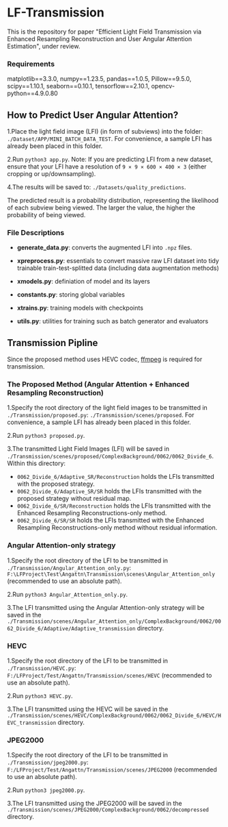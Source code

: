 # LF-Transmission

This is the repository for paper "Efficient Light Field Transmission via Enhanced Resampling Reconstruction and User Angular Attention Estimation", under review.

### Requirements

matplotlib==3.3.0, numpy==1.23.5, pandas==1.0.5, Pillow==9.5.0, scipy==1.10.1, seaborn==0.10.1, tensorflow==2.10.1, opencv-python==4.9.0.80


## How to Predict User Angular Attention? 

1.Place the light field image (LFI) (in form of subviews) into the folder: `./Dataset/APP/MINI_BATCH_DATA_TEST`. For convenience, a sample LFI has already been placed in this folder.

2.Run `python3 app.py`. Note: If you are predicting LFI from a new dataset, ensure that your LFI have a resolution of `9 × 9 × 600 × 400 × 3` (either cropping or up/downsampling).

4.The results will be saved to: `./Datasets/quality_predictions`.

The predicted result is a probability distribution, representing the likelihood of each subview being viewed. The larger the value, the higher the probability of being viewed.


### File Descriptions

- **generate_data.py**: converts the augmented LFI into `.npz` files.

- **xpreprocess.py**: essentials to convert massive raw LFI dataset into tidy trainable train-test-splitted data (including data augmentation methods)
- **xmodels.py**: definiation of model and its layers
- **constants.py**: storing global variables
- **xtrains.py**: training models with checkpoints
- **utils.py**: utilities for training such as batch generator and evaluators



## Transmission Pipline

Since the proposed method uses HEVC codec, [ffmpeg](https://ffmpeg.org/download.html) is required for transmission.

### The Proposed Method (Angular Attention + Enhanced Resampling Reconstruction)

1.Specify the root directory of the light field images to be transmitted in `./Transmission/proposed.py`: `./Transmission/scenes/proposed`. For convenience, a sample LFI has already been placed in this folder.

2.Run `python3 proposed.py`.

3.The transmitted Light Field Images (LFI) will be saved in `./Transmission/scenes/proposed/ComplexBackground/0062/0062_Divide_6`. Within this directory:

- `0062_Divide_6/Adaptive_SR/Reconstruction` holds the LFIs transmitted with the proposed strategy.
- `0062_Divide_6/Adaptive_SR/SR` holds the LFIs transmitted with the proposed strategy without residual map.
- `0062_Divide_6/SR/Reconstruction` holds the LFIs transmitted with the Enhanced Resampling Reconstructions-only method.
- `0062_Divide_6/SR/SR` holds the LFIs transmitted with the Enhanced Resampling Reconstructions-only method without residual information.



### Angular Attention-only strategy 

1.Specify the root directory of the LFI to be transmitted in `./Transmission/Angular_Attention_only.py`: `F:\LFProject\Test\Angattn\Transmission\scenes\Angular_Attention_only` (recommended to use an absolute path).

2.Run `python3 Angular_Attention_only.py`.

3.The LFI transmitted using the Angular Attention-only strategy will be saved in the `./Transmission/scenes/Angular_Attention_only/ComplexBackground/0062/0062_Divide_6/Adaptive/Adaptive_transmission` directory.



### HEVC

1.Specify the root directory of the LFI to be transmitted in `./Transmission/HEVC.py`: `F:/LFProject/Test/Angattn/Transmission/scenes/HEVC` (recommended to use an absolute path).

2.Run `python3 HEVC.py`.

3.The LFI transmitted using the HEVC will be saved in the `./Transmission/scenes/HEVC/ComplexBackground/0062/0062_Divide_6/HEVC/HEVC_transmission` directory.



### JPEG2000

1.Specify the root directory of the LFI to be transmitted in `./Transmission/jpeg2000.py`: `F:/LFProject/Test/Angattn/Transmission/scenes/JPEG2000` (recommended to use an absolute path).

2.Run `python3 jpeg2000.py`.

3.The LFI transmitted using the JPEG2000 will be saved in the `./Transmission/scenes/JPEG2000/ComplexBackground/0062/decompressed` directory.




